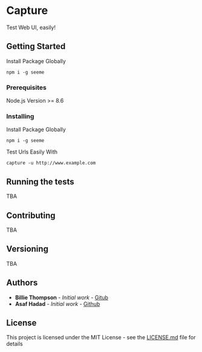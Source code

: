 # Capture

Test Web UI, easily!

## Getting Started

Install Package Globally
```
npm i -g seeme
```

### Prerequisites

Node.js Version >= 8.6

### Installing

Install Package Globally
```
npm i -g seeme
```
Test Urls Easily With
```
capture -u http://www.example.com
```

## Running the tests

TBA


## Contributing

TBA

## Versioning

TBA 

## Authors

* **Billie Thompson** - *Initial work* - [Gitub](https://github.com/marik22312)
* **Asaf Hadad** - *Initial work* - [Github](https://github.com/asaf147369)


## License

This project is licensed under the MIT License - see the [LICENSE.md](LICENSE.md) file for details

